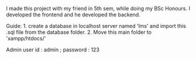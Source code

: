 I made this project with my friend in 5th sem, while doing my BSc Honours. I developed the frontend and he developed the backend. 

Guide: 1. create a database in localhost server named 'lms' and import this .sql file from the database folder.
       2. Move this main folder to 'xampp/htdocs/'
      
Admin user id : admin ;
password  : 123
